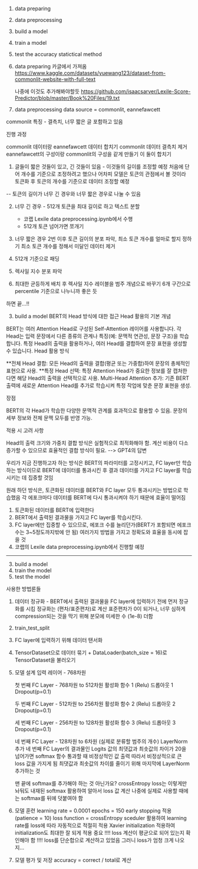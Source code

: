 1. data preparing
2. data preprocessing
3. build a model
4. train a model
5. test the accuracy
    statictical method


1. data preparing
    카글에서 가져옴
    https://www.kaggle.com/datasets/yuewang123/dataset-from-commonlit-website-with-full-text

    나중에 이것도 추가해봐야할듯
    https://github.com/isaacsarver/Lexile-Score-Predictor/blob/master/Book%20Files/19.txt 




2. data preprocessing
data source = commonlit, eannefawcett

commonlit
특징 - 결측치, 너무 짧은 글 포함하고 있음

진행 과정


commonlit 데이터랑 eannefawcett 데이터 합치기
    commonlit 데이터 결측치 제거
    eannefawcett의 구성이랑 commonlit의 구성을 같게 만들기
    이 둘이 합치기

1. 글들이 짧은 것들이 있고, 긴 것들이 있음 - 이것들의 길이를 조정할 예정
    처음에 단어 개수를 기준으로 조정하려고 했으나
    어차피 모델은 토큰의 관점에서 볼 것이라
    토큰화 후 토큰의 개수를 기준으로 데이터 조정할 예정


-- 토큰의 길이가 너무 긴 경우와 너무 짧은 경우로 나눌 수 있음


2. 너무 긴 경우 - 512개 토큰을 최대 길이로 하고 텍스트 분할 
    - 코랩 Lexile data preprocessing.ipynb에서 수행
    - 512개 토큰 넘어가면 쪼개기 
3. 너무 짧은 경우 
    2번 이후 토큰 길이의 분포 파악, 최소 토큰 개수를 얼마로 할지 정하기
    최소 토큰 개수를 정해서 미달인 데이터 제거
4. 512개 기준으로 패딩

5. 렉사일 지수 분포 파악
6. 최대한 균등하게 배치 후 렉사일 지수 레이블을 범주 개념으로 바꾸기
    6개 구간으로 percentile 기준으로 나누니까 좋은 듯
    

하면 끝...!!


3. build a model
BERT의 Head 방식에 대한 접근
Head 활용의 기본 개념

BERT는 여러 Attention Head로 구성된 Self-Attention 레이어를 사용합니다.
각 Head는 입력 문장에서 다른 종류의 관계나 특징(예: 문맥적 연관성, 문장 구조)을 학습합니다.
특정 Head의 출력을 활용하거나, 여러 Head를 결합하여 문장 표현을 생성할 수 있습니다.
Head 활용 방식

**전체 Head 결합: 모든 Head의 출력을 결합(평균 또는 가중합)하여 문장의 총체적인 표현으로 사용.
**특정 Head 선택: 특정 Attention Head가 중요한 정보를 잘 캡처한다면 해당 Head의 출력을 선택적으로 사용.
Multi-Head Attention 추가: 기존 BERT 출력에 새로운 Attention Head를 추가로 학습시켜 특정 작업에 맞춘 문장 표현을 생성.


장점

BERT의 각 Head가 학습한 다양한 문맥적 관계를 효과적으로 활용할 수 있음.
문장의 세부 정보와 전체 문맥 모두를 반영 가능.


적용 시 고려 사항

Head의 출력 크기와 가중치 결합 방식은 실험적으로 최적화해야 함.
계산 비용이 다소 증가할 수 있으므로 효율적인 결합 방식이 필요.
--> GPT4의 답변


우리가 지금 진행하고자 하는 방식은 BERT의 파라미터를 고정시키고, FC layer만 학습하는 방식이므로
BERT에 데이터를 통과시킨 후 결과 데이터를 가지고 FC layer를 학습시키는 데 집중할 것임

원래 하던 방식은, 토큰화된 데이터를 BERT와 FC layer 모두 통과시키는 방법으로 학습했음
각 에포크마다 데이터를 BERT에 다시 통과시켜야 하기 때문에 효율이 떨어짐

1. 토큰화된 데이터를 BERT에 입력한다
2. BERT에서 출력된 결과물을 가지고 FC layer를 학습시킨다.
3. FC layer에만 집중할 수 있으므로, 
    에포크 수를 늘리던가(BERT가 포함되면 에포크 수는 3~5정도까지밖에 안 됨) 여러가지 방법을 가지고
    정확도와 효율을 동시에 잡을 것
4. 코랩의 Lexile data preprocessing.ipynb에서 진행할 예정



----------------------------------------------------------------
3. build a model
4. train the model
5. test the model

사용한 방법론들

1. 데이터 정규화 - BERT에서 출력된 결과물을 FC layer에 입력하기 전에 먼저 정규화를 시킴
                정규화는 (편차/표준편차)로 계산 
                표준편차가 0이 되거나, 너무 심하게 compression되는 것을 막기 위해 분모에 미세한 수 (1e-8) 더함

2. train_test_split

3. FC layer에 입력하기 위해 데이터 탠서화

4. TensorDataset으로 데이터 묶기 + DataLoader(batch_size = 16)로 TensorDataset을 불러오기

5. 모델 설계
    입력 레이어 - 768차원

    첫 번째 FC Layer - 768차원 to 512차원
    활성화 함수 1 (Relu)
    드롭아웃 1 Dropout(p=0.1)

    두 번째 FC Layer - 512차원 to 256차원
    활성화 함수 2 (Relu)
    드롭아웃 2 Dropout(p=0.1)

    세 번째 FC Layer - 256차원 to 128차원
    활성화 함수 3 (Relu)
    드롭아웃 3 Dropout(p=0.1)

    네 번째 FC Layer - 128차원 to 6차원 (실제로 분류할 범주의 개수)
    LayerNorm 추가
        네 번째 FC Layer의 결과물인 Logits 값의 최댓값과 최솟값의 차이가 20을 넘어가면
        softmax 함수 통과할 때 비정상적인 값 출력
        따라서 비정상적으로 큰 loss 값을 가지게 됨
        최댓값과 최솟값의 차이를 줄이기 위해 마지막에 LayerNorm 추가하는 것

    맨 끝에 softmax를 추가해야 하는 것 아닌가요?
        crossEntropy loss는 이렇게만 놔둬도 내재된 softmax 활용하여 알아서 loss 값 계산
        나중에 실제로 사용할 때에는 softmax를 뒤에 덧붙여야 함

6. 모델 훈련
    learning rate = 0.0001
    epochs = 150
    early stopping 적용 (patience = 10)
    loss function = crossEntropy
    sceduler 활용하여 learning rate를 loss에 따라 자동적으로 적절히 적용
    Xavier initialization 적용하여 initialization도 최대한 잘 되게 적용
    중요 !!!! loss 계산이 평균으로 되어 있는지 확인해야 함 !!!! loss를 단순합으로 계산하고 있었음
        그러니 loss가 엄청 크게 나오지...
        

7. 모델 평가 및 저장
    accuracy = correct / total로 계산

    




